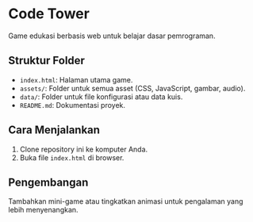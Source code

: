 # Code Tower
Game edukasi berbasis web untuk belajar dasar pemrograman.

## Struktur Folder
- `index.html`: Halaman utama game.
- `assets/`: Folder untuk semua asset (CSS, JavaScript, gambar, audio).
- `data/`: Folder untuk file konfigurasi atau data kuis.
- `README.md`: Dokumentasi proyek.

## Cara Menjalankan
1. Clone repository ini ke komputer Anda.
2. Buka file `index.html` di browser.

## Pengembangan
Tambahkan mini-game atau tingkatkan animasi untuk pengalaman yang lebih menyenangkan.